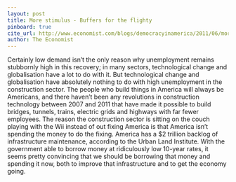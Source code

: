 ```yaml
---
layout: post
title: More stimulus - Buffers for the flighty
pinboard: true
cite_url: http://www.economist.com/blogs/democracyinamerica/2011/06/more-stimulus
author: The Economist
---
```

Certainly low demand isn’t the only reason why unemployment remains stubbornly high in this recovery; in many sectors, technological change and globalisation have a lot to do with it. But technological change and globalisation have absolutely nothing to do with high unemployment in the construction sector. The people who build things in America will always be Americans, and there haven’t been any revolutions in construction technology between 2007 and 2011 that have made it possible to build bridges, tunnels, trains, electric grids and highways with far fewer employees. The reason the construction sector is sitting on the couch playing with the Wii instead of out fixing America is that America isn’t spending the money to do the fixing. America has a $2 trillion backlog of infrastructure maintenance, according to the Urban Land Institute. With the government able to borrow money at ridiculously low 10-year rates, it seems pretty convincing that we should be borrowing that money and spending it now, both to improve that infrastructure and to get the economy going.  

